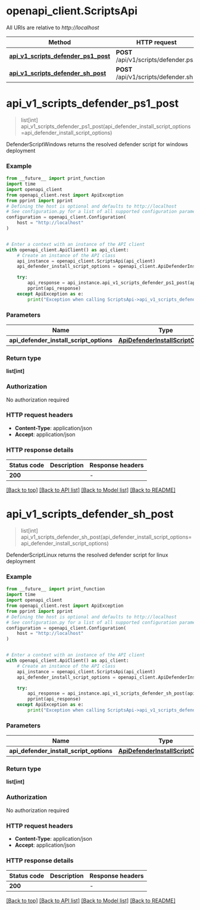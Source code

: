 # openapi_client.ScriptsApi

All URIs are relative to *http://localhost*

Method | HTTP request | Description
------------- | ------------- | -------------
[**api_v1_scripts_defender_ps1_post**](ScriptsApi.md#api_v1_scripts_defender_ps1_post) | **POST** /api/v1/scripts/defender.ps1 | 
[**api_v1_scripts_defender_sh_post**](ScriptsApi.md#api_v1_scripts_defender_sh_post) | **POST** /api/v1/scripts/defender.sh | 


# **api_v1_scripts_defender_ps1_post**
> list[int] api_v1_scripts_defender_ps1_post(api_defender_install_script_options=api_defender_install_script_options)



DefenderScriptWindows returns the resolved defender script for windows deployment 

### Example

```python
from __future__ import print_function
import time
import openapi_client
from openapi_client.rest import ApiException
from pprint import pprint
# Defining the host is optional and defaults to http://localhost
# See configuration.py for a list of all supported configuration parameters.
configuration = openapi_client.Configuration(
    host = "http://localhost"
)


# Enter a context with an instance of the API client
with openapi_client.ApiClient() as api_client:
    # Create an instance of the API class
    api_instance = openapi_client.ScriptsApi(api_client)
    api_defender_install_script_options = openapi_client.ApiDefenderInstallScriptOptions() # ApiDefenderInstallScriptOptions |  (optional)

    try:
        api_response = api_instance.api_v1_scripts_defender_ps1_post(api_defender_install_script_options=api_defender_install_script_options)
        pprint(api_response)
    except ApiException as e:
        print("Exception when calling ScriptsApi->api_v1_scripts_defender_ps1_post: %s\n" % e)
```

### Parameters

Name | Type | Description  | Notes
------------- | ------------- | ------------- | -------------
 **api_defender_install_script_options** | [**ApiDefenderInstallScriptOptions**](ApiDefenderInstallScriptOptions.md)|  | [optional] 

### Return type

**list[int]**

### Authorization

No authorization required

### HTTP request headers

 - **Content-Type**: application/json
 - **Accept**: application/json

### HTTP response details
| Status code | Description | Response headers |
|-------------|-------------|------------------|
**200** |  |  -  |

[[Back to top]](#) [[Back to API list]](../README.md#documentation-for-api-endpoints) [[Back to Model list]](../README.md#documentation-for-models) [[Back to README]](../README.md)

# **api_v1_scripts_defender_sh_post**
> list[int] api_v1_scripts_defender_sh_post(api_defender_install_script_options=api_defender_install_script_options)



DefenderScriptLinux returns the resolved defender script for linux deployment 

### Example

```python
from __future__ import print_function
import time
import openapi_client
from openapi_client.rest import ApiException
from pprint import pprint
# Defining the host is optional and defaults to http://localhost
# See configuration.py for a list of all supported configuration parameters.
configuration = openapi_client.Configuration(
    host = "http://localhost"
)


# Enter a context with an instance of the API client
with openapi_client.ApiClient() as api_client:
    # Create an instance of the API class
    api_instance = openapi_client.ScriptsApi(api_client)
    api_defender_install_script_options = openapi_client.ApiDefenderInstallScriptOptions() # ApiDefenderInstallScriptOptions |  (optional)

    try:
        api_response = api_instance.api_v1_scripts_defender_sh_post(api_defender_install_script_options=api_defender_install_script_options)
        pprint(api_response)
    except ApiException as e:
        print("Exception when calling ScriptsApi->api_v1_scripts_defender_sh_post: %s\n" % e)
```

### Parameters

Name | Type | Description  | Notes
------------- | ------------- | ------------- | -------------
 **api_defender_install_script_options** | [**ApiDefenderInstallScriptOptions**](ApiDefenderInstallScriptOptions.md)|  | [optional] 

### Return type

**list[int]**

### Authorization

No authorization required

### HTTP request headers

 - **Content-Type**: application/json
 - **Accept**: application/json

### HTTP response details
| Status code | Description | Response headers |
|-------------|-------------|------------------|
**200** |  |  -  |

[[Back to top]](#) [[Back to API list]](../README.md#documentation-for-api-endpoints) [[Back to Model list]](../README.md#documentation-for-models) [[Back to README]](../README.md)

